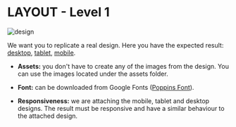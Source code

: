 # LAYOUT - Level 1

![design](https://github.com/worona/selection-test-01/raw/master/layout/level%201/desktop.png)


We want you to replicate a real design. Here you have the expected result: [desktop](https://github.com/worona/selection-test-01/blob/master/layout/level%201/desktop.png), [tablet](https://github.com/worona/selection-test-01/blob/master/layout/level%201/tablet.png), [mobile](https://github.com/worona/selection-test-01/blob/master/layout/level%201/mobile.png).

- **Assets:** you don't have to create any of the images from the design. You can use the images located under the assets folder.

- **Font:** can be downloaded from Google Fonts ([Poppins Font](https://fonts.google.com/specimen/Poppins)).

- **Responsiveness:** we are attaching the mobile, tablet and desktop designs. The result must be responsive and have a similar behaviour to the attached design.
